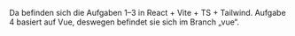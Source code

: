 Da befinden sich die Aufgaben 1–3 in React + Vite + TS + Tailwind.
Aufgabe 4 basiert auf Vue, deswegen befindet sie sich im Branch „vue“.